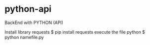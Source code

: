 # python-api
BackEnd with PYTHON (API)

Install library requests
$ pip install requests
execute the file python
$ python namefile.py
